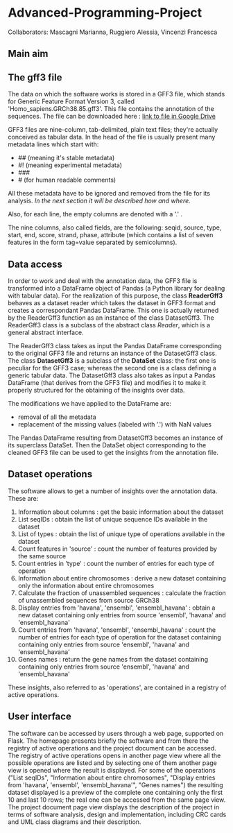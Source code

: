# Advanced-Programming-Project
Collaborators: Mascagni Marianna, Ruggiero Alessia, Vincenzi Francesca
## Main aim
<!-- what is the aim of the software, what it does, in very general terms -->
## The gff3 file
The data on which the software works is stored in a GFF3 file, which stands for Generic Feature Format Version 3, called 'Homo_sapiens.GRCh38.85.gff3'. This file contains the annotation of the sequences.
The file can be downloaded here : [link to file in Google Drive](https://drive.google.com/file/d/1AAke_vEC7LK0uasCoXE3Ge-KHeSYOWwK/view?usp=share_link)

GFF3 files are nine-column, tab-delimited, plain text files; they're actually conceived as tabular data. In the head of the file is usually present many metadata lines which start with:
- \## (meaning it's stable metadata)
- #! (meaning experimental metadata)
- \###
- \# (for human readable comments)

All these metadata have to be ignored and removed from the file for its analysis.
*In the next section it will be described how and where.*

Also, for each line, the empty columns are denoted with a '.' .

The nine columns, also called fields, are the following: seqid, source, type, start, end, score, strand, phase, attribute (which contains a list of seven features in the form tag=value separated by semicolumns).

## Data access
In order to work and deal with the annotation data, the GFF3 file is transformed into a DataFrame object of Pandas (a Python library for dealing with tabular data).
For the realization of this purpose, the class **ReaderGff3** behaves as a dataset reader which takes the dataset in GFF3 format and creates a correspondant Pandas DataFrame. This one is actually returned by the ReaderGff3 function as an instance of the class DatasetGff3.
The ReaderGff3 class is a subclass of the abstract class *Reader*, which is a general abstract interface.

The ReaderGff3 class takes as input the Pandas DataFrame corresponding to the original GFF3 file and returns an instance of the DatasetGff3 class. The class **DatasetGff3** is a subclass of the **DataSet** class: the first one is peculiar for the GFF3 case; whereas the second one is a class defining a generic tabular data. The DatasetGff3 class also takes as input a Pandas DataFrame (that derives from the GFF3 file) and modifies it to make it properly structured for the obtaining of the insights over data.

The modifications we have applied to the DataFrame are:
- removal of all the metadata
- replacement of the missing values (labeled with '.') with NaN values

The Pandas DataFrame resulting from DatasetGff3 becomes an instance of its superclass DataSet.
Then the DataSet object corresponding to the cleaned GFF3 file can be used to get the insights from the annotation file.


## Dataset operations
The software allows to get a number of insights over the annotation data. These are:
1. Information about columns : get the basic information about the dataset
2. List seqIDs : obtain the list of unique sequence IDs available in the dataset
3. List of types : obtain the list of unique type of operations available in the dataset
4. Count features in 'source' : count the number of features provided by the same source
5. Count entries in 'type' : count the number of entries for each type of operation
6. Information about entire chromosomes : derive a new dataset containing only the information about entire chromosomes
7. Calculate the fraction of unassembled sequences : calculate the fraction of unassembled sequences from source GRCh38
8. Display entries from 'havana', 'ensembl', 'ensembl_havana' : obtain a new dataset containing only entries from source 'ensembl', 'havana' and 'ensembl_havana'
9. Count entries from 'havana', 'ensembl', 'ensembl_havana' : count the number of entries for each type of operation for the dataset containing containing only entries from source 'ensembl', 'havana' and 'ensembl_havana'
10. Genes names : return the gene names from the dataset containing containing only entries from source 'ensembl', 'havana' and 'ensembl_havana'

These insights, also referred to as 'operations', are contained in a registry of active operations.

## User interface
The software can be accessed by users through a web page, supported on Flask.
The homepage presents briefly the software and from there the registry of active operations and the project document can be accessed.
The registry of active operations opens in another page view where all the possible operations are listed and by selecting one of them another page view is opened where the result is displayed.
  For some of the operations ("List seqIDs", "Information about entire chromosomes", "Display entries from 'havana', 'ensembl', 'ensembl_havana'", "Genes names") the resulting dataset displayed is a preview of the complete one containing only the first 10 and last 10 rows; the real one can be accessed from the same page view.
The project document page view displays the description of the project in terms of software analysis, design and implementation, including CRC cards and UML class diagrams and their description.
